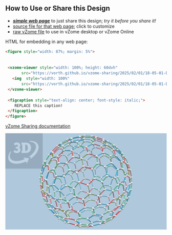
## How to Use or Share this Design

 - [***simple web page***](<https://vorth.github.io/vzome-sharing/2025/02/01/18-05-01-Dodeca-4f-PentaHex-SV/>) to just share this design; *try it before you share it!*
 - [source file for that web page](<https://github.com/vorth/vzome-sharing/edit/main/2025/02/01/18-05-01-Dodeca-4f-PentaHex-SV/index.md>); click to customize
 - [raw vZome file](<https://raw.githubusercontent.com/vorth/vzome-sharing/main/2025/02/01/18-05-01-Dodeca-4f-PentaHex-SV/Dodeca-4f-PentaHex-SV.vZome>) to use in vZome desktop or vZome Online
 
 HTML for embedding in any web page:
 ```html
<figure style="width: 87%; margin: 5%">
  
  
  <vzome-viewer style="width: 100%; height: 60dvh" 
        src="https://vorth.github.io/vzome-sharing/2025/02/01/18-05-01-Dodeca-4f-PentaHex-SV/Dodeca-4f-PentaHex-SV.vZome" >
    <img  style="width: 100%"
        src="https://vorth.github.io/vzome-sharing/2025/02/01/18-05-01-Dodeca-4f-PentaHex-SV/Dodeca-4f-PentaHex-SV.png" >
  </vzome-viewer>

  <figcaption style="text-align: center; font-style: italic;">
     REPLACE this caption!
  </figcaption>
</figure>

 ```

[vZome Sharing documentation](https://vzome.github.io/vzome/sharing.html#how-it-works)

![Image](<Dodeca-4f-PentaHex-SV.png>)

